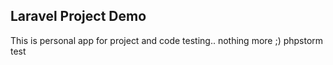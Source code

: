 ## Laravel Project Demo
This is personal app for project and code testing.. nothing more ;)
phpstorm test


